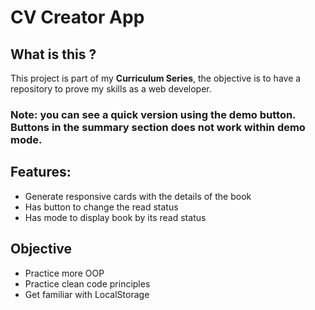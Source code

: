 # CV Creator App

## What is this ?

This project is part of my **Curriculum Series**, the objective is to have a repository to prove my skills as a web developer.



### Note: you can see a quick version using the demo button. Buttons in the summary section does not work within demo mode.

## Features:

- Generate responsive cards with the details of the book
- Has button to change the read status
- Has mode to display book by its read status

## Objective

- Practice more OOP
- Practice clean code principles
- Get familiar with LocalStorage
